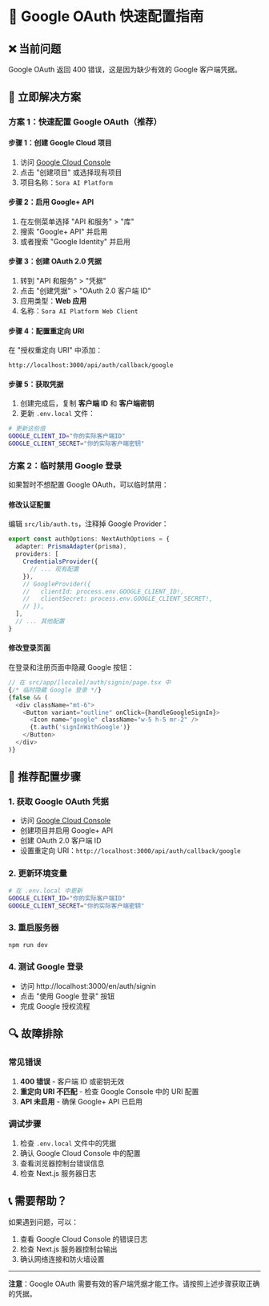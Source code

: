 # 🚀 Google OAuth 快速配置指南

## ❌ 当前问题
Google OAuth 返回 400 错误，这是因为缺少有效的 Google 客户端凭据。

## 🔧 立即解决方案

### 方案 1：快速配置 Google OAuth（推荐）

#### 步骤 1：创建 Google Cloud 项目
1. 访问 [Google Cloud Console](https://console.cloud.google.com/)
2. 点击 "创建项目" 或选择现有项目
3. 项目名称：`Sora AI Platform`

#### 步骤 2：启用 Google+ API
1. 在左侧菜单选择 "API 和服务" > "库"
2. 搜索 "Google+ API" 并启用
3. 或者搜索 "Google Identity" 并启用

#### 步骤 3：创建 OAuth 2.0 凭据
1. 转到 "API 和服务" > "凭据"
2. 点击 "创建凭据" > "OAuth 2.0 客户端 ID"
3. 应用类型：**Web 应用**
4. 名称：`Sora AI Platform Web Client`

#### 步骤 4：配置重定向 URI
在 "授权重定向 URI" 中添加：
```
http://localhost:3000/api/auth/callback/google
```

#### 步骤 5：获取凭据
1. 创建完成后，复制 **客户端 ID** 和 **客户端密钥**
2. 更新 `.env.local` 文件：

```bash
# 更新这些值
GOOGLE_CLIENT_ID="你的实际客户端ID"
GOOGLE_CLIENT_SECRET="你的实际客户端密钥"
```

### 方案 2：临时禁用 Google 登录

如果暂时不想配置 Google OAuth，可以临时禁用：

#### 修改认证配置
编辑 `src/lib/auth.ts`，注释掉 Google Provider：

```typescript
export const authOptions: NextAuthOptions = {
  adapter: PrismaAdapter(prisma),
  providers: [
    CredentialsProvider({
      // ... 现有配置
    }),
    // GoogleProvider({
    //   clientId: process.env.GOOGLE_CLIENT_ID!,
    //   clientSecret: process.env.GOOGLE_CLIENT_SECRET!,
    // }),
  ],
  // ... 其他配置
}
```

#### 修改登录页面
在登录和注册页面中隐藏 Google 按钮：

```typescript
// 在 src/app/[locale]/auth/signin/page.tsx 中
{/* 临时隐藏 Google 登录 */}
{false && (
  <div className="mt-6">
    <Button variant="outline" onClick={handleGoogleSignIn}>
      <Icon name="google" className="w-5 h-5 mr-2" />
      {t.auth('signInWithGoogle')}
    </Button>
  </div>
)}
```

## 🎯 推荐配置步骤

### 1. 获取 Google OAuth 凭据
- 访问 [Google Cloud Console](https://console.cloud.google.com/)
- 创建项目并启用 Google+ API
- 创建 OAuth 2.0 客户端 ID
- 设置重定向 URI：`http://localhost:3000/api/auth/callback/google`

### 2. 更新环境变量
```bash
# 在 .env.local 中更新
GOOGLE_CLIENT_ID="你的实际客户端ID"
GOOGLE_CLIENT_SECRET="你的实际客户端密钥"
```

### 3. 重启服务器
```bash
npm run dev
```

### 4. 测试 Google 登录
- 访问 http://localhost:3000/en/auth/signin
- 点击 "使用 Google 登录" 按钮
- 完成 Google 授权流程

## 🔍 故障排除

### 常见错误
1. **400 错误** - 客户端 ID 或密钥无效
2. **重定向 URI 不匹配** - 检查 Google Console 中的 URI 配置
3. **API 未启用** - 确保 Google+ API 已启用

### 调试步骤
1. 检查 `.env.local` 文件中的凭据
2. 确认 Google Cloud Console 中的配置
3. 查看浏览器控制台错误信息
4. 检查 Next.js 服务器日志

## 📞 需要帮助？

如果遇到问题，可以：
1. 查看 Google Cloud Console 的错误日志
2. 检查 Next.js 服务器控制台输出
3. 确认网络连接和防火墙设置

---

**注意**：Google OAuth 需要有效的客户端凭据才能工作。请按照上述步骤获取正确的凭据。

